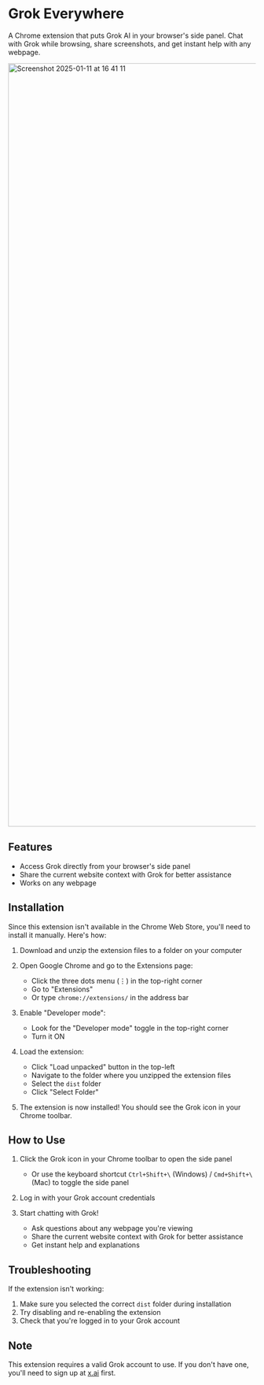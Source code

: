 # Grok Everywhere

A Chrome extension that puts Grok AI in your browser's side panel. Chat with Grok while browsing, share screenshots, and get instant help with any webpage.

<img width="1552" alt="Screenshot 2025-01-11 at 16 41 11" src="https://github.com/user-attachments/assets/ba1d45a7-49b3-4fc0-a706-17582c72fdc6" />

## Features

- Access Grok directly from your browser's side panel
- Share the current website context with Grok for better assistance
- Works on any webpage

## Installation

Since this extension isn't available in the Chrome Web Store, you'll need to install it manually. Here's how:

1. Download and unzip the extension files to a folder on your computer

2. Open Google Chrome and go to the Extensions page:
   - Click the three dots menu (⋮) in the top-right corner
   - Go to "Extensions" 
   - Or type `chrome://extensions/` in the address bar

3. Enable "Developer mode":
   - Look for the "Developer mode" toggle in the top-right corner
   - Turn it ON

4. Load the extension:
   - Click "Load unpacked" button in the top-left
   - Navigate to the folder where you unzipped the extension files
   - Select the `dist` folder
   - Click "Select Folder"

5. The extension is now installed! You should see the Grok icon in your Chrome toolbar.

## How to Use

1. Click the Grok icon in your Chrome toolbar to open the side panel
   - Or use the keyboard shortcut `Ctrl+Shift+\` (Windows) / `Cmd+Shift+\` (Mac) to toggle the side panel

2. Log in with your Grok account credentials

3. Start chatting with Grok!
   - Ask questions about any webpage you're viewing
   - Share the current website context with Grok for better assistance
   - Get instant help and explanations

## Troubleshooting

If the extension isn't working:
1. Make sure you selected the correct `dist` folder during installation
2. Try disabling and re-enabling the extension
3. Check that you're logged in to your Grok account

## Note

This extension requires a valid Grok account to use. If you don't have one, you'll need to sign up at [x.ai](https://x.ai) first.

